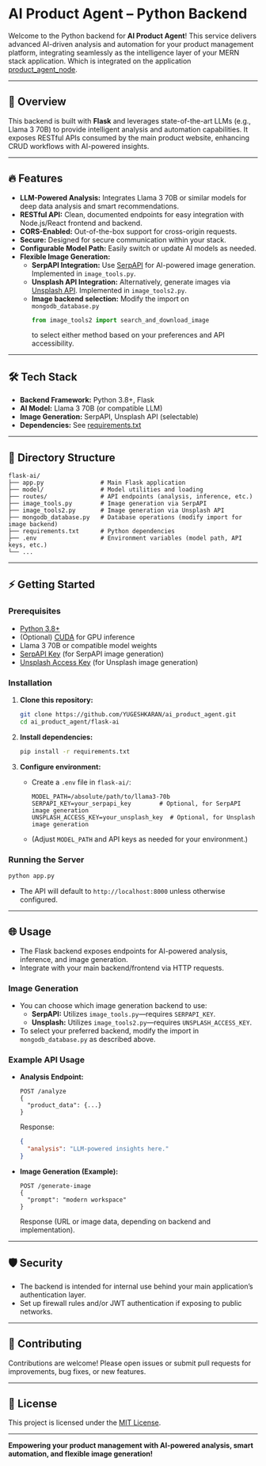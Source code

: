 # AI Product Agent – Python Backend

Welcome to the Python backend for **AI Product Agent**! This service delivers advanced AI-driven analysis and automation for your product management platform, integrating seamlessly as the intelligence layer of your MERN stack application. Which is integrated on the application [product_agent_node](https://github.com/YUGESHKARAN/product_agent_node.git).

---

## 🚀 Overview

This backend is built with **Flask** and leverages state-of-the-art LLMs (e.g., Llama 3 70B) to provide intelligent analysis and automation capabilities. It exposes RESTful APIs consumed by the main product website, enhancing CRUD workflows with AI-powered insights.

---

## 🔥 Features

- **LLM-Powered Analysis:** Integrates Llama 3 70B or similar models for deep data analysis and smart recommendations.
- **RESTful API:** Clean, documented endpoints for easy integration with Node.js/React frontend and backend.
- **CORS-Enabled:** Out-of-the-box support for cross-origin requests.
- **Secure:** Designed for secure communication within your stack.
- **Configurable Model Path:** Easily switch or update AI models as needed.
- **Flexible Image Generation:**  
  - **SerpAPI Integration:** Use [SerpAPI](https://serpapi.com/) for AI-powered image generation. Implemented in `image_tools.py`.
  - **Unsplash API Integration:** Alternatively, generate images via [Unsplash API](https://unsplash.com/developers). Implemented in `image_tools2.py`.
  - **Image backend selection:** Modify the import on `mongodb_database.py`  
    ```python
    from image_tools2 import search_and_download_image
    ```
    to select either method based on your preferences and API accessibility.

---

## 🛠️ Tech Stack

- **Backend Framework:** Python 3.8+, Flask
- **AI Model:** Llama 3 70B (or compatible LLM)
- **Image Generation:** SerpAPI, Unsplash API (selectable)
- **Dependencies:** See [requirements.txt](./requirements.txt)

---

## 📁 Directory Structure

```
flask-ai/
├── app.py                # Main Flask application
├── model/                # Model utilities and loading
├── routes/               # API endpoints (analysis, inference, etc.)
├── image_tools.py        # Image generation via SerpAPI
├── image_tools2.py       # Image generation via Unsplash API
├── mongodb_database.py   # Database operations (modify import for image backend)
├── requirements.txt      # Python dependencies
├── .env                  # Environment variables (model path, API keys, etc.)
└── ...
```

---

## ⚡ Getting Started

### Prerequisites

- [Python 3.8+](https://www.python.org/)
- (Optional) [CUDA](https://developer.nvidia.com/cuda-zone) for GPU inference
- Llama 3 70B or compatible model weights
- [SerpAPI Key](https://serpapi.com/manage-api-key) (for SerpAPI image generation)
- [Unsplash Access Key](https://unsplash.com/developers) (for Unsplash image generation)

### Installation

1. **Clone this repository:**
   ```bash
   git clone https://github.com/YUGESHKARAN/ai_product_agent.git
   cd ai_product_agent/flask-ai
   ```

2. **Install dependencies:**
   ```bash
   pip install -r requirements.txt
   ```

3. **Configure environment:**
   - Create a `.env` file in `flask-ai/`:
     ```
     MODEL_PATH=/absolute/path/to/llama3-70b
     SERPAPI_KEY=your_serpapi_key        # Optional, for SerpAPI image generation
     UNSPLASH_ACCESS_KEY=your_unsplash_key  # Optional, for Unsplash image generation
     ```
   - (Adjust `MODEL_PATH` and API keys as needed for your environment.)

### Running the Server

```bash
python app.py
```
- The API will default to `http://localhost:8000` unless otherwise configured.

---

## 🌐 Usage

- The Flask backend exposes endpoints for AI-powered analysis, inference, and image generation.
- Integrate with your main backend/frontend via HTTP requests.

### Image Generation

- You can choose which image generation backend to use:
  - **SerpAPI:** Utilizes `image_tools.py`—requires `SERPAPI_KEY`.
  - **Unsplash:** Utilizes `image_tools2.py`—requires `UNSPLASH_ACCESS_KEY`.
- To select your preferred backend, modify the import in `mongodb_database.py` as described above.

### Example API Usage

- **Analysis Endpoint:**
  ```
  POST /analyze
  {
    "product_data": {...}
  }
  ```
  Response:
  ```json
  {
    "analysis": "LLM-powered insights here."
  }
  ```

- **Image Generation (Example):**
  ```
  POST /generate-image
  {
    "prompt": "modern workspace"
  }
  ```
  Response (URL or image data, depending on backend and implementation).

---

## 🛡️ Security

- The backend is intended for internal use behind your main application’s authentication layer.
- Set up firewall rules and/or JWT authentication if exposing to public networks.

---

## 🤝 Contributing

Contributions are welcome! Please open issues or submit pull requests for improvements, bug fixes, or new features.

---

## 📄 License

This project is licensed under the [MIT License](../LICENSE).

---

**Empowering your product management with AI-powered analysis, smart automation, and flexible image generation!**
